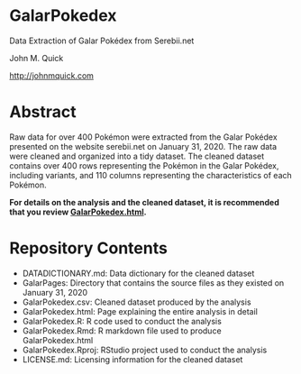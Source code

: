# GalarPokedex
Data Extraction of Galar Pokédex from Serebii.net 

John M. Quick 

http://johnmquick.com 


# Abstract
Raw data for over 400 Pokémon were extracted from the Galar Pokédex presented on the website serebii.net on January 31, 2020. The raw data were cleaned and organized into a tidy dataset. The cleaned dataset contains over 400 rows representing the Pokémon in the Galar Pokédex, including variants, and 110 columns representing the characteristics of each Pokémon. 

**For details on the analysis and the cleaned dataset, it is recommended that you review [GalarPokedex.html](https://johnmquick.github.io/GalarPokedex/GalarPokedex.html).**

# Repository Contents

* DATADICTIONARY.md: Data dictionary for the cleaned dataset
* GalarPages: Directory that contains the source files as they existed on January 31, 2020
* GalarPokedex.csv: Cleaned dataset produced by the analysis
* GalarPokedex.html: Page explaining the entire analysis in detail
* GalarPokedex.R: R code used to conduct the analysis
* GalarPokedex.Rmd: R markdown file used to produce GalarPokedex.html
* GalarPokedex.Rproj: RStudio project used to conduct the analysis
* LICENSE.md: Licensing information for the cleaned dataset
